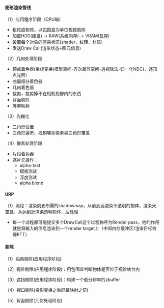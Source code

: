#### 图形渲染管线

（1）应用程序阶段（CPU端）

- 粗粒度剔除。以包围盒为单位视锥剔除
- 加载HDD(硬盘) $\rightarrow$ RAW(系统内存) $\rightarrow$ VRAM(显存)
- 设置每个对象的渲染状态(shader、纹理、材质)
- 发送Draw Call(渲染状态+图元信息)

（2）几何处理阶段

- 顶点着色器(坐标变换(模型空间-齐次裁剪空间-透视除法-归一化NDC)、逐顶点光照)
- 曲面细分着色器
- 几何着色器
- 裁剪，裁剪掉不在相机视野内的东西
- 背面剔除
- 屏幕映射

（3）光栅化

- 三角形设置
- 三角形遍历，找到哪些像素被三角形覆盖

（4）像素处理阶段

- 片段着色器
- 逐片元操作：
  - alpha-test
  - 模板测试
  - 深度测试
  - alpha blend



#### URP

（1）流程：渲染阴影所需的shadowmap，从前到远渲染不透明的物体，渲染天空盒，从远到近渲染透明物体，后处理

- 每一个过程都可能提交多个DrawCall这个过程称呼为Render pass，他的作用就是将输入的信息渲染到一个render target上（中间内存缓冲区/渲染目标纹理RTT）



#### 剔除

（1）距离剔除(应用程序阶段)

（2）视锥剔除(应用程序阶段)：用包围盒判断物体是否位于视锥棱台内

（3）遮挡剔除(应用程序阶段)：构建一个低分辨率的zbuffer

（4）视口剔除(投影变换之后屏幕映射之前)

（5）背面剔除(几何处理阶段)

























